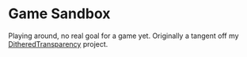 # Game Sandbox
Playing around, no real goal for a game yet. Originally a tangent off my [DitheredTransparency](https://github.com/chicoden/DitheredTransparency) project.